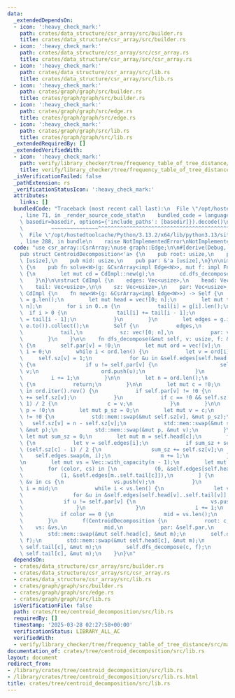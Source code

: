 ```yaml
---
data:
  _extendedDependsOn:
  - icon: ':heavy_check_mark:'
    path: crates/data_structure/csr_array/src/builder.rs
    title: crates/data_structure/csr_array/src/builder.rs
  - icon: ':heavy_check_mark:'
    path: crates/data_structure/csr_array/src/csr_array.rs
    title: crates/data_structure/csr_array/src/csr_array.rs
  - icon: ':heavy_check_mark:'
    path: crates/data_structure/csr_array/src/lib.rs
    title: crates/data_structure/csr_array/src/lib.rs
  - icon: ':heavy_check_mark:'
    path: crates/graph/graph/src/builder.rs
    title: crates/graph/graph/src/builder.rs
  - icon: ':heavy_check_mark:'
    path: crates/graph/graph/src/edge.rs
    title: crates/graph/graph/src/edge.rs
  - icon: ':heavy_check_mark:'
    path: crates/graph/graph/src/lib.rs
    title: crates/graph/graph/src/lib.rs
  _extendedRequiredBy: []
  _extendedVerifiedWith:
  - icon: ':heavy_check_mark:'
    path: verify/library_checker/tree/frequency_table_of_tree_distance/src/main.rs
    title: verify/library_checker/tree/frequency_table_of_tree_distance/src/main.rs
  _isVerificationFailed: false
  _pathExtension: rs
  _verificationStatusIcon: ':heavy_check_mark:'
  attributes:
    links: []
  bundledCode: "Traceback (most recent call last):\n  File \"/opt/hostedtoolcache/Python/3.13.2/x64/lib/python3.13/site-packages/onlinejudge_verify/documentation/build.py\"\
    , line 71, in _render_source_code_stat\n    bundled_code = language.bundle(stat.path,\
    \ basedir=basedir, options={'include_paths': [basedir]}).decode()\n          \
    \         ~~~~~~~~~~~~~~~^^^^^^^^^^^^^^^^^^^^^^^^^^^^^^^^^^^^^^^^^^^^^^^^^^^^^^^^^^^^^^^^^^\n\
    \  File \"/opt/hostedtoolcache/Python/3.13.2/x64/lib/python3.13/site-packages/onlinejudge_verify/languages/rust.py\"\
    , line 288, in bundle\n    raise NotImplementedError\nNotImplementedError\n"
  code: "use csr_array::CsrArray;\nuse graph::Edge;\n\n#[derive(Debug, Clone, Copy)]\n\
    pub struct CentroidDecomposition<'a> {\n    pub root: usize,\n    pub vs: &'a\
    \ [usize],\n    pub mid: usize,\n    pub par: &'a [usize],\n}\n\nimpl<'a> CentroidDecomposition<'a>\
    \ {\n    pub fn solve<W>(g: &CsrArray<impl Edge<W>>, mut f: impl FnMut(CentroidDecomposition))\
    \ {\n        let mut cd = CdImpl::new(g);\n        cd.dfs_decompose(0, &mut f);\n\
    \    }\n}\n\nstruct CdImpl {\n    edges: Vec<usize>,\n    head: Vec<usize>,\n\
    \    tail: Vec<usize>,\n\n    sz: Vec<usize>,\n    par: Vec<usize>,\n}\n\nimpl\
    \ CdImpl {\n    fn new<W>(g: &CsrArray<impl Edge<W>>) -> Self {\n        let n\
    \ = g.len();\n        let mut head = vec![0; n];\n        let mut tail = vec![0;\
    \ n];\n        for i in 0..n {\n            tail[i] = g[i].len();\n          \
    \  if i > 0 {\n                tail[i] += tail[i - 1];\n                head[i]\
    \ = tail[i - 1];\n            }\n        }\n        let edges = g.iter().flatten().map(|e|\
    \ e.to()).collect();\n        Self {\n            edges,\n            head,\n\
    \            tail,\n            sz: vec![0; n],\n            par: vec![!0; n],\n\
    \        }\n    }\n\n    fn dfs_decompose(&mut self, v: usize, f: &mut impl FnMut(CentroidDecomposition))\
    \ {\n        self.par[v] = !0;\n        let mut ord = vec![v];\n        let mut\
    \ i = 0;\n        while i < ord.len() {\n            let v = ord[i];\n       \
    \     self.sz[v] = 1;\n            for &u in &self.edges[self.head[v]..self.tail[v]]\
    \ {\n                if u != self.par[v] {\n                    self.par[u] =\
    \ v;\n                    ord.push(u);\n                }\n            }\n   \
    \         i += 1;\n        }\n\n        let n = ord.len();\n        if n <= 2\
    \ {\n            return;\n        }\n\n        let mut c = !0;\n        for &v\
    \ in ord.iter().rev() {\n            if self.par[v] != !0 {\n                self.sz[self.par[v]]\
    \ += self.sz[v];\n            }\n            if c == !0 && self.sz[v] >= (n +\
    \ 1) / 2 {\n                c = v;\n            }\n        }\n\n        let mut\
    \ p = !0;\n        let mut p_sz = 0;\n        let mut v = c;\n        while v\
    \ != !0 {\n            std::mem::swap(&mut self.sz[v], &mut p_sz);\n         \
    \   self.sz[v] = n - self.sz[v];\n            std::mem::swap(&mut self.par[v],\
    \ &mut p);\n            std::mem::swap(&mut p, &mut v);\n        }\n\n       \
    \ let mut sum_sz = 0;\n        let mut m = self.head[c];\n        for i in self.head[c]..self.tail[c]\
    \ {\n            let v = self.edges[i];\n            if sum_sz + self.sz[v] <=\
    \ (self.sz[c] - 1) / 2 {\n                sum_sz += self.sz[v];\n            \
    \    self.edges.swap(m, i);\n                m += 1;\n            }\n        }\n\
    \n        let mut vs = Vec::with_capacity(n - 1);\n        let mut mid = 0;\n\
    \        for (color, cs) in [\n            (0, &self.edges[self.head[c]..m]),\n\
    \            (1, &self.edges[m..self.tail[c]]),\n        ] {\n            for\
    \ &v in cs {\n                vs.push(v);\n            }\n            let mut\
    \ i = mid;\n            while i < vs.len() {\n                let v = vs[i];\n\
    \                for &u in &self.edges[self.head[v]..self.tail[v]] {\n       \
    \             if u != self.par[v] {\n                        vs.push(u);\n   \
    \                 }\n                }\n                i += 1;\n            }\n\
    \            if color == 0 {\n                mid = vs.len();\n            }\n\
    \        }\n        f(CentroidDecomposition {\n            root: c,\n        \
    \    vs: &vs,\n            mid,\n            par: &self.par,\n        });\n\n\
    \        std::mem::swap(&mut self.head[c], &mut m);\n        self.dfs_decompose(c,\
    \ f);\n        std::mem::swap(&mut self.head[c], &mut m);\n        std::mem::swap(&mut\
    \ self.tail[c], &mut m);\n        self.dfs_decompose(c, f);\n        std::mem::swap(&mut\
    \ self.tail[c], &mut m);\n    }\n}\n"
  dependsOn:
  - crates/data_structure/csr_array/src/builder.rs
  - crates/data_structure/csr_array/src/csr_array.rs
  - crates/data_structure/csr_array/src/lib.rs
  - crates/graph/graph/src/builder.rs
  - crates/graph/graph/src/edge.rs
  - crates/graph/graph/src/lib.rs
  isVerificationFile: false
  path: crates/tree/centroid_decomposition/src/lib.rs
  requiredBy: []
  timestamp: '2025-03-28 02:27:58+00:00'
  verificationStatus: LIBRARY_ALL_AC
  verifiedWith:
  - verify/library_checker/tree/frequency_table_of_tree_distance/src/main.rs
documentation_of: crates/tree/centroid_decomposition/src/lib.rs
layout: document
redirect_from:
- /library/crates/tree/centroid_decomposition/src/lib.rs
- /library/crates/tree/centroid_decomposition/src/lib.rs.html
title: crates/tree/centroid_decomposition/src/lib.rs
---
```

